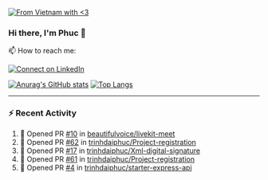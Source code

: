 [![From Vietnam with <3](https://raw.githubusercontent.com/webuild-community/badge/master/svg/love.svg)](https://webuild.community)

### Hi there, I'm Phuc 👋

📫 How to reach me:

[![Connect on LinkedIn](https://img.shields.io/badge/--linkedin?label=LinkedIn&logo=LinkedIn&style=social)](https://www.linkedin.com/in/trinh-dai-phuc/)


[![Anurag's GitHub stats](https://phuc-github-readme-stats.vercel.app/api?username=trinhdaiphuc&count_private=true&show_icons=true&theme=synthwave)](https://github.com/anuraghazra/github-readme-stats)
[![Top Langs](https://phuc-github-readme-stats.vercel.app/api/top-langs/?username=trinhdaiphuc&theme=synthwave&show_icons=true&layout=compact&langs_count=8&hide=html,css,scss,less,handlebars,ejs)](https://github.com/anuraghazra/github-readme-stats)


---

### :zap: Recent Activity

<!--START_SECTION:activity-->
1. 💪 Opened PR [#10](https://github.com/beautifulvoice/livekit-meet/pull/10) in [beautifulvoice/livekit-meet](https://github.com/beautifulvoice/livekit-meet)
2. 💪 Opened PR [#62](https://github.com/trinhdaiphuc/Project-registration/pull/62) in [trinhdaiphuc/Project-registration](https://github.com/trinhdaiphuc/Project-registration)
3. 💪 Opened PR [#17](https://github.com/trinhdaiphuc/Xml-digital-signature/pull/17) in [trinhdaiphuc/Xml-digital-signature](https://github.com/trinhdaiphuc/Xml-digital-signature)
4. 💪 Opened PR [#61](https://github.com/trinhdaiphuc/Project-registration/pull/61) in [trinhdaiphuc/Project-registration](https://github.com/trinhdaiphuc/Project-registration)
5. 💪 Opened PR [#4](https://github.com/trinhdaiphuc/starter-express-api/pull/4) in [trinhdaiphuc/starter-express-api](https://github.com/trinhdaiphuc/starter-express-api)
<!--END_SECTION:activity-->
